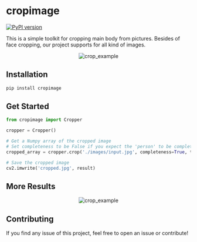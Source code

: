 # cropimage

[![PyPI version](https://badge.fury.io/py/cropimage.svg)](https://badge.fury.io/py/cropimage) 

This is a simple toolkit for cropping main body from pictures. Besides of face cropping, our project supports for all kind of images.

<p align="center"><img title="crop_example" src="https://github.com/haofanwang/cropimage/raw/main/assets/example.png"></p>

## Installation
~~~sh
pip install cropimage
~~~

## Get Started
~~~python
from cropimage import Cropper

cropper = Cropper()

# Get a Numpy array of the cropped image
# Set completeness to be False if you expect the 'person' to be complete rather than 'face'
cropped_array = cropper.crop('./images/input.jpg', completeness=True, target_size=(500,500))

# Save the cropped image
cv2.imwrite('cropped.jpg', result)
~~~

## More Results
<p align="center"><img title="crop_example" src="https://github.com/haofanwang/cropimage/raw/main/assets/example1.png"></p>

## Contributing
If you find any issue of this project, feel free to open an issue or contribute!
